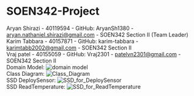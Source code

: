 # SOEN342-Project
Aryan Shirazi - 40119594 - GitHub: AryanSh1380 - aryan.nathaniel.shirazi@gmail.com - SOEN342 Section II (Team Leader) \
Karim Tabbara - 40157871 - GitHub: karim-tabbara - karimtabb2002@gmail.com - SOEN342 Section II \
Vraj patel - 40155059 - GitHub: Vraj2301 - patelvn2301@gmail.com - SOEN342 Section II \
Domain Model: ![domain model](https://github.com/AryanSh1380/SOEN342-Project/assets/76165234/2840cb68-0b7f-48d2-9420-3eb964ca5031) \
Class Diagram: ![Class_Diagram](https://github.com/AryanSh1380/SOEN342-Project/assets/76165234/b69926a1-8f3f-422e-bab3-c833a5e6f84f) \
SSD DeploySensor: ![SSD_for_DeploySensor](https://github.com/AryanSh1380/SOEN342-Project/assets/76165234/64166dbf-2e7e-4031-8639-91a4642ee3d0) \
SSD ReadTemperature: ![SSD_for_ReadTemperature](https://github.com/AryanSh1380/SOEN342-Project/assets/76165234/4ee1efe7-ed5f-4b5a-8d2c-7aa94b8fddb3) 
